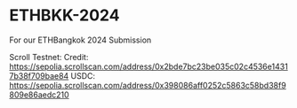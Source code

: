 # ETHBKK-2024
For our ETHBangkok 2024 Submission

Scroll Testnet:
Credit: https://sepolia.scrollscan.com/address/0x2bde7bc23be035c02c4536e14317b38f709bae84
USDC: https://sepolia.scrollscan.com/address/0x398086aff0252c5863c58bd38f9809e86aedc210
